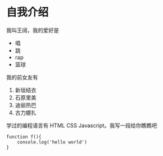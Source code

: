 # 自我介绍

我叫王阔，我的爱好是

* 唱
* 跳
* rap
* 篮球
   
我的前女友有
1. 新垣结衣
2. 石原里美
3. 迪丽热巴
4. 古力娜扎

学过的编程语言有 HTML CSS Javascript。我写一段给你瞧瞧吧

    function f(){
        console.log('hello world')
    }